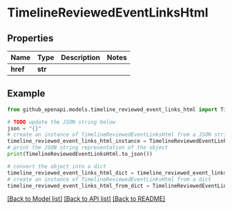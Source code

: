 # TimelineReviewedEventLinksHtml


## Properties

Name | Type | Description | Notes
------------ | ------------- | ------------- | -------------
**href** | **str** |  | 

## Example

```python
from github_openapi.models.timeline_reviewed_event_links_html import TimelineReviewedEventLinksHtml

# TODO update the JSON string below
json = "{}"
# create an instance of TimelineReviewedEventLinksHtml from a JSON string
timeline_reviewed_event_links_html_instance = TimelineReviewedEventLinksHtml.from_json(json)
# print the JSON string representation of the object
print(TimelineReviewedEventLinksHtml.to_json())

# convert the object into a dict
timeline_reviewed_event_links_html_dict = timeline_reviewed_event_links_html_instance.to_dict()
# create an instance of TimelineReviewedEventLinksHtml from a dict
timeline_reviewed_event_links_html_from_dict = TimelineReviewedEventLinksHtml.from_dict(timeline_reviewed_event_links_html_dict)
```
[[Back to Model list]](../README.md#documentation-for-models) [[Back to API list]](../README.md#documentation-for-api-endpoints) [[Back to README]](../README.md)


